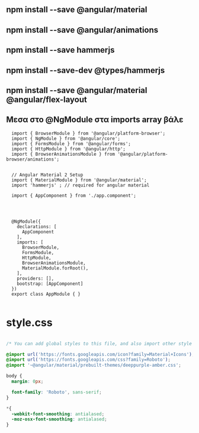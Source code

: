 ## npm install --save @angular/material
## npm install --save @angular/animations 
## npm install --save hammerjs
## npm install --save-dev @types/hammerjs
## npm install --save @angular/material @angular/flex-layout 


## Μεσα στο @NgModule στα imports array βάλε


```
  import { BrowserModule } from '@angular/platform-browser';
  import { NgModule } from '@angular/core';
  import { FormsModule } from '@angular/forms';
  import { HttpModule } from '@angular/http';
  import { BrowserAnimationsModule } from '@angular/platform-browser/animations';


  // Angular Material 2 Setup
  import { MaterialModule } from '@angular/material';
  import 'hammerjs' ; // required for angular material

  import { AppComponent } from './app.component';




  @NgModule({
    declarations: [
      AppComponent
    ],
    imports: [
      BrowserModule,
      FormsModule,
      HttpModule,
      BrowserAnimationsModule,
      MaterialModule.forRoot(),
    ],
    providers: [],
    bootstrap: [AppComponent]
  })
  export class AppModule { }


```


# style.css

```css

/* You can add global styles to this file, and also import other style files */

@import url('https://fonts.googleapis.com/icon?family=Material+Icons');
@import url('https://fonts.googleapis.com/css?family=Roboto');
@import '~@angular/material/prebuilt-themes/deeppurple-amber.css';

body {
  margin: 0px;

  font-family: 'Roboto', sans-serif;	
}

*{
  -webkit-font-smoothing: antialased;
  -moz-osx-font-smoothing: antialased;
}

```

